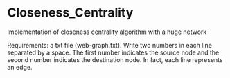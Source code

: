 # Closeness_Centrality
Implementation of closeness centrality algorithm with a huge network

Requirements: a txt file (web-graph.txt). Write two numbers in each line separated by a space. The first number indicates the source node and the second number indicates the destination node. In fact, each line represents an edge.
